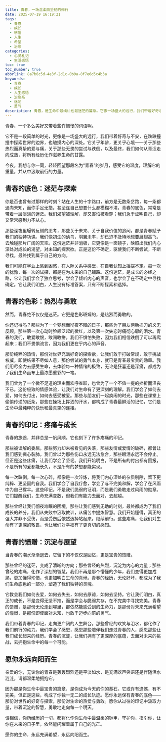 ```yaml
---
title: 青春，一场温柔而坚韧的修行
date: 2025-07-19 16:19:21
tags:
  - 青春
  - 成长
  - 感悟
  - 人生
  - 希望
  - 治愈
categories:
  - 心灵札记
  - 生活感悟
toc: true
toc_number: true
abbrlink: 8a7b6c5d-4e3f-2d1c-0b9a-8f7e6d5c4b3a
keywords:
  - 青春
  - 成长
  - 人生感悟
  - 治愈系
  - 迷茫
  - 勇气
description: 青春，是生命中最绚烂也最迷茫的篇章。它像一场盛大的远行，我们带着好奇与不安，在跌跌撞撞中探索世界的边界，也触摸内心的深处。这不仅仅是关于年龄的定义，更是关于心境的旅程——关于那些热烈而真挚的爱与痛，关于那些无畏的尝试与跌倒，以及最终，我们如何从青涩走向成熟，将所有经历化作滋养生命的甘露。
---
```


青春，一个多么美好又带着些许惆怅的词语啊。

它不是一段简单的时光，更像是一场盛大的远行，我们带着好奇与不安，在跌跌撞撞中探索世界的边界，也触摸内心的深处。它关乎年龄，更关乎心境——关于那些热烈而真挚的爱与痛，关于那些无畏的尝试与跌倒，以及最终，我们如何从青涩走向成熟，将所有经历化作滋养生命的甘露。

今夜，我想与你一同，轻轻回望那段名为“青春”的岁月，感受它的温度，理解它的重量，并从中汲取前行的力量。

## 青春的底色：迷茫与探索

你是否也曾有过那样的时刻？站在人生的十字路口，前方是无数条岔路，每一条都通向未知，而你手足无措，甚至连自己想要什么都模糊不清。青春的底色，常常是带着一层淡淡的迷茫。我们渴望被理解，却又害怕被看穿；我们急于证明自己，却又常常感到力不从心。

那些深夜里辗转反侧的思考，那些关于未来、关于自我价值的追问，都是青春赋予我们的独特功课。我们像初生的幼鸟，羽翼未丰，却已迫不及待地想要展翅高飞，去触碰那片广阔的天空。这份迷茫并非消极，它更像是一面镜子，映照出我们内心深处对成长的渴望，对未知的探索欲。正是这份不确定，驱使我们不断尝试，不断寻找，最终找到属于自己的方向。

我们可能在学业上感到困惑，在人际关系中碰壁，在自我认知上摇摆不定。每一次的犹豫，每一次的试探，都是在为未来的自己铺路。这份迷茫，是成长的必经之路，它让我们学会了独立思考，学会了倾听内心的声音，也学会了在不确定中寻找确定。它让我们明白，人生没有标准答案，只有不断探索和选择。

## 青春的色彩：热烈与勇敢

然而，青春绝不仅仅是迷茫。它更是色彩斑斓的，是热烈而勇敢的。

你还记得吗？那些为了一个梦想而彻夜不眠的日子，那些为了朋友两肋插刀的义无反顾，那些第一次心动时脸颊泛起的微红，以及第一次失恋时痛彻心扉的泪水。青春的我们，敢爱敢恨，敢闯敢拼。我们不惧怕失败，因为我们相信跌倒了可以再爬起来；我们不畏惧流言，因为我们更在乎内心的声音。

那份纯粹的热情，那份对世界充满好奇的探索欲，让我们敢于打破常规，敢于挑战权威。即使结果不尽如人意，那份尝试的勇气本身，就已是青春最宝贵的勋章。我们用尽全力去感受生命，去体验每一种情绪的极致，无论是狂喜还是深痛，都成为了我们生命画布上最浓墨重彩的一笔。

我们曾为了一个微不足道的理由而欢呼雀跃，也曾为了一个不值一提的挫折而沮丧不已。这份极致的情感体验，让我们对生命有了更深刻的理解。我们学会了如何去爱，如何去付出，如何去感受被爱。那些与朋友们一起疯闹的时光，那些在课堂上偷偷传递的纸条，那些在操场上挥洒的汗水，都构成了青春最鲜活的记忆，它们是生命中最纯粹的快乐和最真挚的连接。

## 青春的印记：疼痛与成长

青春的旅途，并非总是一帆风顺。它也刻下了许多疼痛的印记。

那些被误解的委屈，那些努力却未被看见的失落，那些友情或爱情的破碎，都曾让我们感到撕心裂肺。我们曾以为那些伤口永远无法愈合，那些眼泪永远不会停止。但正是这些疼痛，让我们学会了坚韧。我们开始明白，不是所有的付出都有回报，不是所有的爱都能长久，不是所有的梦想都能实现。

每一次跌倒，每一次心碎，都像是一次淬炼，将我们内心深处的杂质剔除，留下更纯粹、更坚固的自我。我们学会了自我疗愈，学会了与不完美和解，学会了在风雨中为自己撑伞。这些印记，不是我们脆弱的证明，而是我们勇敢走过风雨的勋章。它们提醒我们，生命充满变数，但我们有能力去面对，去超越。

那些曾经让我们彻夜难眠的困境，那些让我们感到无助的时刻，最终都成为了我们成长的养分。我们从失败中汲取教训，从痛苦中提炼智慧。我们开始懂得，真正的强大并非不受伤，而是受伤后依然选择站起来，继续前行。这些疼痛，让我们对生命有了更深的敬畏，也让我们对幸福有了更真切的感知。

## 青春的馈赠：沉淀与展望

当青春的潮水渐渐退去，它留下的不仅仅是回忆，更是宝贵的馈赠。

那些曾经的迷茫，变成了清晰的方向；那些曾经的热烈，沉淀为内心的力量；那些曾经的疼痛，化作了深刻的智慧。我们不再是那个懵懂的少年，我们变得更加成熟，更加懂得珍惜，也更加明白生命的真谛。青春的经历，无论好坏，都成为了我们生命底色的一部分，塑造了我们独特的灵魂。

它教会我们如何去爱，如何去失去，如何去原谅，如何去坚持。它让我们明白，真正的成长，不是变得无坚不摧，而是学会与脆弱共存，在不完美中寻找完美。青春的馈赠，是那份无论走到哪里，都依然能感受到的生命力，是那份对未来充满希望的憧憬，是那份即使面对未知，也敢于迈步向前的勇气。

我们带着青春的印记，走向更广阔的人生舞台。那些曾经的欢笑与泪水，都化作了我们前行的动力。我们学会了感恩，感恩那些陪伴我们走过青春的人，感恩那些让我们成长起来的经历。青春的沉淀，让我们拥有了更深厚的底蕴，去面对未来的挑战，去拥抱生命中的每一个可能。

## 愿你永远向阳而生

亲爱的你，无论你的青春是轰轰烈烈还是平淡如水，是充满欢声笑语还是伴随泪水涟涟，请都温柔地拥抱它。

因为那是你生命中最宝贵的篇章，是你成为今天的你的基石。它或许有遗憾，有不完美，但正是这些，构成了你独一无二的成长轨迹。愿你永远保有青春的底色——那份对世界的好奇与探索，那份对生命的热爱与勇敢。愿你从过往的印记中汲取力量，带着沉淀的智慧，勇敢地走向每一个明天。

请相信，你所经历的一切，都将化作你生命中最温柔的铠甲，守护你，指引你，让你在未来的日子里，依然能闪耀着属于自己的光芒。

愿你的生命，永远充满希望，永远向阳而生。
